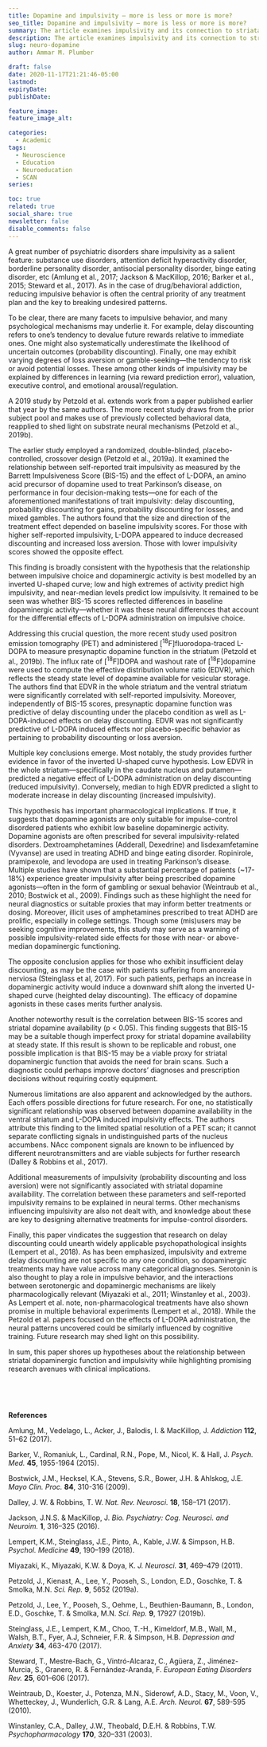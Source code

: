 ```yaml
---
title: Dopamine and impulsivity — more is less or more is more?
seo_title: Dopamine and impulsivity — more is less or more is more?
summary: The article examines impulsivity and its connection to striatal dopamine function, indicating an inverted U-shaped relationship with treatment implications for impulse-control disorders.
description: The article examines impulsivity and its connection to striatal dopamine function, indicating an inverted U-shaped relationship with treatment implications for impulse-control disorders.
slug: neuro-dopamine
author: Ammar M. Plumber

draft: false
date: 2020-11-17T21:21:46-05:00
lastmod: 
expiryDate: 
publishDate: 

feature_image: 
feature_image_alt: 

categories:
  - Academic
tags:
  - Neuroscience
  - Education
  - Neuroeducation
  - SCAN
series: 

toc: true
related: true
social_share: true
newsletter: false
disable_comments: false
---
```


A great number of psychiatric disorders share impulsivity as a salient feature: substance use disorders, attention deficit hyperactivity disorder, borderline personality disorder, antisocial personality disorder, binge eating disorder, etc (Amlung et al., 2017; Jackson & MacKillop, 2016; Barker et al., 2015; Steward et al., 2017). As in the case of drug/behavioral addiction, reducing impulsive behavior is often the central priority of any treatment plan and the key to breaking undesired patterns.

To be clear, there are many facets to impulsive behavior, and many psychological mechanisms may underlie it. For example, delay discounting refers to one’s tendency to devalue future rewards relative to immediate ones. One might also systematically underestimate the likelihood of uncertain outcomes (probability discounting). Finally, one may exhibit varying degrees of loss aversion or gamble-seeking—the tendency to risk or avoid potential losses. These among other kinds of impulsivity may be explained by differences in learning (via reward prediction error), valuation, executive control, and emotional arousal/regulation.

A 2019 study by Petzold et al. extends work from a paper published earlier that year by the same authors. The more recent study draws from the prior subject pool and makes use of previously collected behavioral data, reapplied to shed light on substrate neural mechanisms (Petzold et al., 2019b).

The earlier study employed a randomized, double-blinded, placebo-controlled, crossover design (Petzold et al., 2019a). It examined the relationship between self-reported trait impulsivity as measured by the Barrett Impulsiveness Score (BIS-15) and the effect of L-DOPA, an amino acid precursor of dopamine used to treat Parkinson’s disease, on performance in four decision-making tests—one for each of the aforementioned manifestations of trait impulsivity: delay discounting, probability discounting for gains, probability discounting for losses, and mixed gambles. The authors found that the size and direction of the treatment effect depended on baseline impulsivity scores. For those with higher self-reported impulsivity, L-DOPA appeared to induce decreased discounting and increased loss aversion. Those with lower impulsivity scores showed the opposite effect.

This finding is broadly consistent with the hypothesis that the relationship between impulsive choice and dopaminergic activity is best modelled by an inverted U-shaped curve; low and high extremes of activity predict high impulsivity, and near-median levels predict low impulsivity. It remained to be seen was whether BIS-15 scores reflected differences in baseline dopaminergic activity—whether it was these neural differences that account for the differential effects of L-DOPA administration on impulsive choice.

Addressing this crucial question, the more recent study used positron emission tomography (PET) and administered [<sup>18</sup>F]fluorodopa-traced L-DOPA to measure presynaptic dopamine function in the striatum (Petzold et al., 2019b). The influx rate of [<sup>18</sup>F]DOPA and washout rate of [<sup>18</sup>F]dopamine were used to compute the effective distribution volume ratio (EDVR), which reflects the steady state level of dopamine available for vesicular storage. The authors find that EDVR in the whole striatum and the ventral striatum were significantly correlated with self-reported impulsivity. Moreover, independently of BIS-15 scores, presynaptic dopamine function was predictive of delay discounting under the placebo condition as well as L-DOPA-induced effects on delay discounting. EDVR was not significantly predictive of L-DOPA induced effects nor placebo-specific behavior as pertaining to probability discounting or loss aversion.

Multiple key conclusions emerge. Most notably, the study provides further evidence in favor of the inverted U-shaped curve hypothesis. Low EDVR in the whole striatum—specifically in the caudate nucleus and putamen—predicted a negative effect of L-DOPA administration on delay discounting (reduced impulsivity). Conversely, median to high EDVR predicted a slight to moderate increase in delay discounting (increased impulsivity). 

This hypothesis has important pharmacological implications. If true, it suggests that dopamine agonists are only suitable for impulse-control disordered patients who exhibit low baseline dopaminergic activity. Dopamine agonists are often prescribed for several impulsivity-related disorders. Dextroamphetamines (Adderall, Dexedrine) and lisdexamfetamine (Vyvanse) are used in treating ADHD and binge eating disorder. Ropinirole, pramipexole, and levodopa are used in treating Parkinson’s disease. Multiple studies have shown that a substantial percentage of patients (~17-18%) experience greater impulsivity after being prescribed dopamine agonists—often in the form of gambling or sexual behavior (Weintraub et al., 2010; Bostwick et al., 2009). Findings such as these highlight the need for neural diagnostics or suitable proxies that may inform better treatments or dosing. Moreover, illicit uses of amphetamines prescribed to treat ADHD are prolific, especially in college settings. Though some (mis)users may be seeking cognitive improvements, this study may serve as a warning of possible impulsivity-related side effects for those with near- or above-median dopaminergic functioning.

The opposite conclusion applies for those who exhibit insufficient delay discounting, as may be the case with patients suffering from anorexia nerviosa (Steinglass et al, 2017). For such patients, perhaps an increase in dopaminergic activity would induce a downward shift along the inverted U-shaped curve (heighted delay discounting). The efficacy of dopamine agonists in these cases merits further analysis.

Another noteworthy result is the correlation between BIS-15 scores and striatal dopamine availability (p < 0.05). This finding suggests that BIS-15 may be a suitable though imperfect proxy for striatal dopamine availability at steady state. If this result is shown to be replicable and robust, one possible implication is that BIS-15 may be a viable proxy for striatal dopaminergic function that avoids the need for brain scans. Such a diagnostic could perhaps improve doctors’ diagnoses and prescription decisions without requiring costly equipment.

Numerous limitations are also apparent and acknowledged by the authors. Each offers possible directions for future research. For one, no statistically significant relationship was observed between dopamine availability in the ventral striatum and L-DOPA induced impulsivity effects. The authors attribute this finding to the limited spatial resolution of a PET scan; it cannot separate conflicting signals in undistinguished parts of the nucleus accumbens. NAcc component signals are known to be influenced by different neurotransmitters and are viable subjects for further research (Dalley & Robbins et al., 2017). 

Additional measurements of impulsivity (probability discounting and loss aversion) were not significantly associated with striatal dopamine availability. The correlation between these parameters and self-reported impulsivity remains to be explained in neural terms. Other mechanisms influencing impulsivity are also not dealt with, and knowledge about these are key to designing alternative treatments for impulse-control disorders.

Finally, this paper vindicates the suggestion that research on delay discounting could unearth widely applicable psychopathological insights (Lempert et al., 2018). As has been emphasized, impulsivity and extreme delay discounting are not specific to any one condition, so dopaminergic treatments may have value across many categorical diagnoses. Serotonin is also thought to play a role in impulsive behavior, and the interactions between serotonergic and dopaminergic mechanisms are likely pharmacologically relevant (Miyazaki et al., 2011; Winstanley et al., 2003). As Lempert et al. note, non-pharmacological treatments have also shown promise in multiple behavioral experiments (Lempert et al., 2018). While the Petzold et al. papers focused on the effects of L-DOPA administration, the neural patterns uncovered could be similarly influenced by cognitive training. Future research may shed light on this possibility.

In sum, this paper shores up hypotheses about the relationship between striatal dopaminergic function and impulsivity while highlighting promising research avenues with clinical implications.

&nbsp;

&nbsp;

**References**

Amlung, M., Vedelago, L., Acker, J., Balodis, I. & MacKillop, J. _Addiction_ **112**, 51–62 (2017).

Barker, V., Romaniuk, L., Cardinal, R.N., Pope, M., Nicol, K. & Hall, J. _Psych. Med._ **45**, 1955-1964 (2015).

Bostwick, J.M., Hecksel, K.A., Stevens, S.R., Bower, J.H. & Ahlskog, J.E. _Mayo Clin. Proc._ **84**, 310-316 (2009).

Dalley, J. W. & Robbins, T. W. _Nat. Rev. Neurosci._ **18**, 158–171 (2017).

Jackson, J.N.S. & MacKillop, J. _Bio. Psychiatry: Cog. Neurosci. and Neuroim._ **1**, 316–325 (2016).

Lempert, K.M., Steinglass, J.E., Pinto, A., Kable, J.W. & Simpson, H.B. _Psychol. Medicine_ **49**, 190–199 (2018).

Miyazaki, K., Miyazaki, K.W. & Doya, K. _J. Neurosci._ **31**, 469–479 (2011).

Petzold, J., Kienast, A., Lee, Y., Pooseh, S., London, E.D., Goschke, T. & Smolka, M.N. _Sci. Rep._ **9**, 5652 (2019a).

Petzold, J., Lee, Y., Pooseh, S., Oehme, L., Beuthien-Baumann, B., London, E.D., Goschke, T. & Smolka, M.N. _Sci. Rep._ **9**, 17927 (2019b).

Steinglass, J.E., Lempert, K.M., Choo, T.-H., Kimeldorf, M.B., Wall, M., Walsh, B.T., Fyer, A.J, Schneier, F.R. & Simpson, H.B. _Depression and Anxiety_ **34**, 463-470 (2017). 

Steward, T., Mestre-Bach, G., Vintró-Alcaraz, C., Agüera, Z., Jiménez-Murcia, S., Granero, R. & Fernández-Aranda, F. _European Eating Disorders Rev._ **25**, 601–606 (2017).

Weintraub, D., Koester, J., Potenza, M.N., Siderowf, A.D., Stacy, M., Voon, V., Whetteckey, J., Wunderlich, G.R. & Lang, A.E. _Arch. Neurol._ **67**, 589-595 (2010).

Winstanley, C.A., Dalley, J.W., Theobald, D.E.H. & Robbins, T.W. _Psychopharmacology_ **170**, 320–331 (2003).